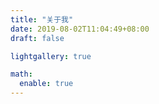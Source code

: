 ```yaml
---
title: "关于我"
date: 2019-08-02T11:04:49+08:00
draft: false

lightgallery: true

math:
  enable: true
---
```




